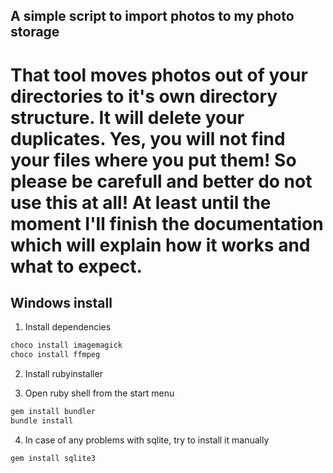 ## A simple script to import photos to my photo storage

# That tool moves photos out of your directories to it's own directory structure. It will delete your duplicates. Yes, you will not find your files where you put them! So please be carefull and better do not use this at all! At least until the moment I'll finish the documentation which will explain how it works and what to expect.

## Windows install

1. Install dependencies

```sh
choco install imagemagick
choco install ffmpeg
```

2. Install rubyinstaller

3. Open ruby shell from the start menu

```sh
gem install bundler
bundle install
```

4. In case of any problems with sqlite, try to install it manually

```sh
gem install sqlite3
```
